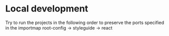 # Local development
Try to run the projects in the following order to preserve the ports specified in the importmap
root-config -> styleguide -> react